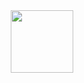 <div id="header" align="center">
    <img src="https://giphy.com/embed/2IudUHdI075HL02Pkk" width="100"/>
</div>
